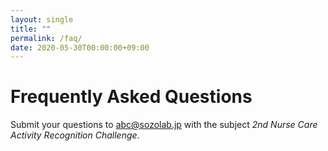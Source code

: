 ```yaml
---
layout: single
title: ""
permalink: /faq/
date: 2020-05-30T00:00:00+09:00
---
```


# Frequently Asked Questions

Submit your questions to abc@sozolab.jp with the subject *2nd Nurse Care Activity Recognition Challenge*.

